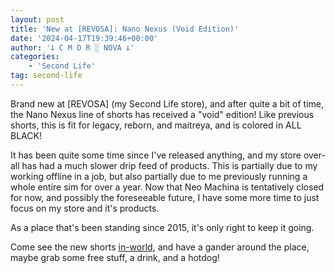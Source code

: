 ```yaml
---
layout: post
title: 'New at [REVOSA]: Nano Nexus (Void Edition)'
date: '2024-04-17T19:39:46+00:00'
author: '𐕣 C M D R ░ NOVA 𐕣'
categories:
    - 'Second Life'
tag: second-life
---
```


<!-- wp:paragraph -->
<p>Brand new at [REVOSA] (my Second Life store), and after quite a bit of time, the Nano Nexus line of shorts has received a "void" edition! Like previous shorts, this is fit for legacy, reborn, and maitreya, and is colored in ALL BLACK!</p>
<!-- /wp:paragraph -->

<!-- wp:paragraph -->
<p>It has been quite some time since I've released anything, and my store over-all has had a much slower drip feed of products. This is partially due to my working offline in a job, but also partially due to me previously running a whole entire sim for over a year. Now that Neo Machina is tentatively closed for now, and possibly the foreseeable future, I have some more time to just focus on my store and it's products.</p>
<!-- /wp:paragraph -->

<!-- wp:paragraph -->
<p>As a place that's been standing since 2015, it's only right to keep it going.</p>
<!-- /wp:paragraph -->

<!-- wp:paragraph -->
<p>Come see the new shorts <a href="http://maps.secondlife.com/secondlife/Enzo/164/160/3008">in-world</a>, and have a gander around the place, maybe grab some free stuff, a drink, and a hotdog!</p>
<!-- /wp:paragraph -->